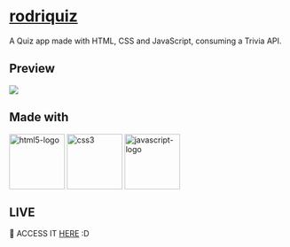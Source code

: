 <h1><a href="https://rodriquiz.vercel.app">rodriquiz</a></h1>
<p>A Quiz app made with HTML, CSS and JavaScript, consuming a Trivia API.</p>

<h2>Preview</h2>
<img src="https://github.com/arthurrodrigues-dev/rodriquiz/assets/117749096/dc94ff51-9d37-48a1-a93e-f0ce01189203"></img>

<h2>Made with</h2>
<div>
  <img src="https://cdn.jsdelivr.net/gh/devicons/devicon/icons/html5/html5-original.svg" align="center" alt="html5-logo" height="100" width="100" />
  <img src="https://cdn.jsdelivr.net/gh/devicons/devicon/icons/css3/css3-original.svg" align="center" alt="css3" height="100" width="100" />
  <img src="https://cdn.jsdelivr.net/gh/devicons/devicon/icons/javascript/javascript-original.svg" align="center" alt="javascript-logo" height="100" width="100" />
</div>

<h2>LIVE</h2>
<p> 🔗 ACCESS IT <a href="https://rodriquiz.vercel.app">HERE</a> :D</p>

